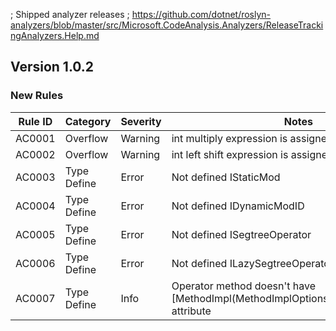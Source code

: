 ﻿; Shipped analyzer releases
; https://github.com/dotnet/roslyn-analyzers/blob/master/src/Microsoft.CodeAnalysis.Analyzers/ReleaseTrackingAnalyzers.Help.md


## Version 1.0.2

### New Rules

Rule ID | Category | Severity | Notes
--------|----------|----------|-------
AC0001 | Overflow | Warning | int multiply expression is assigned to long
AC0002 | Overflow | Warning | int left shift expression is assigned to long
AC0003 | Type Define | Error | Not defined IStaticMod
AC0004 | Type Define | Error | Not defined IDynamicModID
AC0005 | Type Define | Error | Not defined ISegtreeOperator<T>
AC0006 | Type Define | Error | Not defined ILazySegtreeOperator<T, F>
AC0007 | Type Define | Info | Operator method  doesn't have [MethodImpl(MethodImplOptions.AggressiveInlining)] attribute